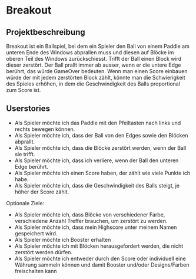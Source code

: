 # Breakout
## Projektbeschreibung
Breakout ist ein Ballspiel, bei dem ein Spieler den Ball von einem Paddle am unteren Ende des Windows abprallen muss und diesen auf Blöcke im oberen Teil des Windows zurückschiesst. Trifft der Ball einen Block wird dieser zerstört. Der Ball prallt immer ab ausser, wenn er die untere Edge berührt, das würde GameOver bedeuten. Wenn man einen Score einbauen würde der mit jedem zerstörten Block zählt, könnte man die Schwierigkeit des Spieles erhöhen, in dem die Geschwindigkeit des Balls proportional zum Score ist.

## Userstories
-	Als Spieler möchte ich das Paddle mit den Pfeiltasten   nach links und rechts bewegen können.
-	Als Spieler möchte ich, dass der Ball von den Edges sowie den Blöcken abprallt.
-	Als Spieler möchte ich, dass die Blöcke zerstört werden, wenn der Ball sie trifft.
-	Als Spieler möchte ich, dass ich verliere, wenn der Ball den unteren Edge berührt.
-	Als Spieler möchte ich einen Score haben, der zählt wie viele Punkte ich habe.
-	Als Spieler möchte ich, dass die Geschwindigkeit des Balls steigt, je höher der Score zählt.

Optionale Ziele:

-	Als Spieler möchte ich, dass Blöcke von verschiedener Farbe, verschiedene Anzahl Treffer brauchen, um zerstört zu werden.
-	Als Spieler möchte ich, dass mein Highscore unter meinem Namen gespeichert wird.
-	Als Spieler möchte ich Booster erhalten
-	Als Spieler möchte ich mit Blöcken herausgefordert werden, die nicht zerstört werden dürfen.
-	Als Spieler möchte ich entweder durch den Score oder individuell eine Währung sammeln können und damit Booster und/oder Designs/Farben freischalten kann
